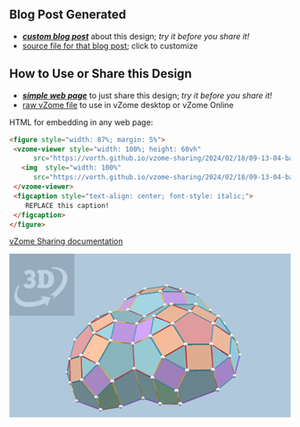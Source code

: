 
## Blog Post Generated

 - [***custom blog post***](<https://vorth.github.io/vzome-sharing/2024/02/18/baer-dome-from-H4-1001-09-13-04.html>) about this design; *try it before you share it!*
 - [source file for that blog post](<https://github.com/vorth/vzome-sharing/edit/main/_posts/2024-02-18-baer-dome-from-H4-1001-09-13-04.md>); click to customize
 


## How to Use or Share this Design

 - [***simple web page***](<https://vorth.github.io/vzome-sharing/2024/02/18/09-13-04-baer-dome-from-H4-1001/>) to just share this design; *try it before you share it!*
 - [raw vZome file](<https://raw.githubusercontent.com/vorth/vzome-sharing/main/2024/02/18/09-13-04-baer-dome-from-H4-1001/baer-dome-from-H4-1001.vZome>) to use in vZome desktop or vZome Online
 
 HTML for embedding in any web page:
 ```html
<figure style="width: 87%; margin: 5%">
  <vzome-viewer style="width: 100%; height: 60vh"
       src="https://vorth.github.io/vzome-sharing/2024/02/18/09-13-04-baer-dome-from-H4-1001/baer-dome-from-H4-1001.vZome" >
    <img  style="width: 100%"
       src="https://vorth.github.io/vzome-sharing/2024/02/18/09-13-04-baer-dome-from-H4-1001/baer-dome-from-H4-1001.png" >
  </vzome-viewer>
  <figcaption style="text-align: center; font-style: italic;">
     REPLACE this caption!
  </figcaption>
</figure>
 ```

[vZome Sharing documentation](https://vzome.github.io/vzome/sharing.html#how-it-works)

![Image](<baer-dome-from-H4-1001.png>)

